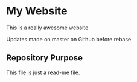 # My Website

This is a really awesome website

Updates made on master on Github before rebase

## Repository Purpose
This file is just a read-me file.
